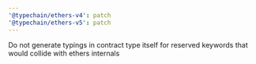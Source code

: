 ```yaml
---
'@typechain/ethers-v4': patch
'@typechain/ethers-v5': patch
---
```


Do not generate typings in contract type itself for reserved keywords that would collide with ethers internals
